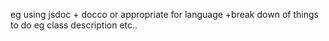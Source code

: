eg using jsdoc + docco or appropriate for language
+break down of things to do eg class description etc..

